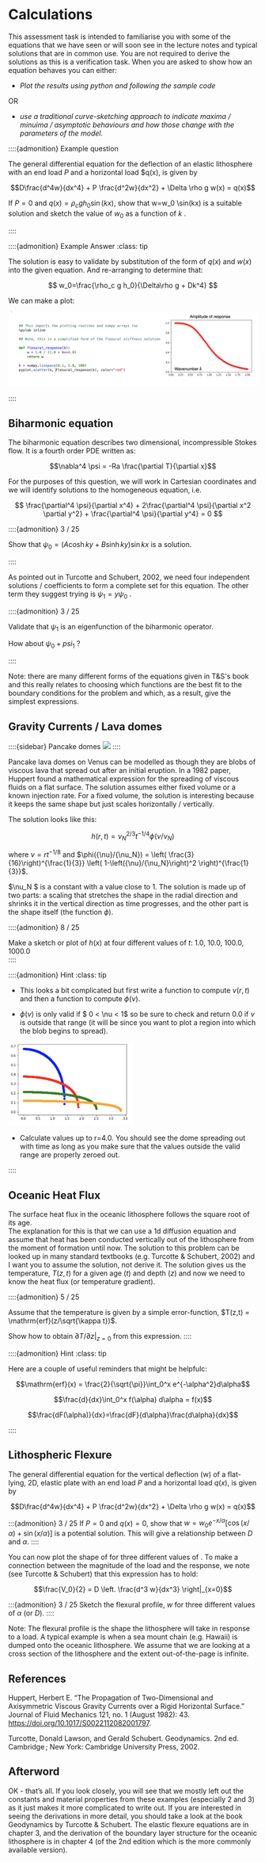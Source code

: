 # Calculations

This assessment task is intended to familiarise you with some of the equations that we have seen or will soon see in the lecture notes and typical solutions that are in common use. You are not required to derive the solutions as this is a verification task. When you are asked to show how an equation behaves you can either:

 - *Plot the results using python and following the sample code* 
 
 OR 
 
- *use a traditional curve-sketching approach to indicate maxima / minuima / asymptotic behaviours and how those change with the parameters of the model.*


::::{admonition} Example question

The general differential equation for the deflection of an elastic lithosphere with an end load $P$  and a horizontal load $q(x), is given by

$$D\frac{d^4w}{dx^4} + P \frac{d^2w}{dx^2} + \Delta \rho g w(x) = q(x)$$

If $P=0$ and $q(x)=\rho_c g h_0 \sin(kx)$, show that w=w_0 \sin(kx) is a suitable solution and sketch the value of $w_0$ as a function of $k$ .

::::


::::{admonition} Example Answer
:class: tip

The solution is easy to validate by substitution of the form of $q(x)$ and $w(x)$ into the given equation. And re-arranging to determine that:

$$ w_0=\frac{\rho_c g h_0}{\Delta\rho g + Dk^4}  $$

We can make a plot:

![](Figures/calculations/ExampleAnswerPlot.png)

::::

## Biharmonic equation

The biharmonic equation describes two dimensional, incompressible Stokes flow. It is a fourth order PDE written as:

$$\nabla^4 \psi = -Ra \frac{\partial T}{\partial x}$$

For the purposes of this question, we will work in Cartesian coordinates and we will identify solutions to the homogeneous equation, i.e. 

$$
\frac{\partial^4 \psi}{\partial x^4} +
2\frac{\partial^4 \psi}{\partial x^2 \partial y^2} +
\frac{\partial^4 \psi}{\partial y^4} = 0
$$
	
::::{admonition} 3 / 25
   
Show that $\psi_0 = \left( A \cosh ky + B \sinh ky \right) \sin kx$ is a solution. 

::::

As pointed out in Turcotte and Schubert, 2002, we need four independent solutions / coefficients to form a complete set for this equation. The other term they suggest trying is $\psi_1 = y\psi_0$ . 

::::{admonition} 3 / 25

Validate that $\psi_1$ is an eigenfunction of the biharmonic operator. 

How about $\psi_0 + psi_1$ ?

::::

Note: there are many different forms of the equations given in T&S's book and this really relates to choosing which functions are the best fit to the boundary conditions for the problem and which, as a result, give the simplest expressions.

## Gravity Currents / Lava domes

::::{sidebar} Pancake domes
![](Figures/calculations/PancakeDomes.png)
::::

Pancake lava domes on Venus can be modelled as though they are blobs of viscous lava that spread out after an initial eruption. In a 1982 paper, Huppert found a mathematical expression for the spreading of viscous fluids on a flat surface. The solution assumes either fixed volume or a known injection rate. For a fixed volume, the solution is interesting because it keeps the same shape but just scales horizontally / vertically. 

The solution looks like this:

$$ h(r,t) = \nu_N^{2/3}  t^{-1/4} \phi(\nu/\nu_N) $$

where  $\nu =  r t^{-1 / 8}$ and $\phi({\nu}/{\nu_N}) = \left( \frac{3}{16}\right)^{\frac{1}{3}} 
\left( 1-\left({\nu}/{\nu_N}\right)^2 \right)^{\frac{1}{3}}$.

$\nu_N $ is a constant with a value close to 1. The solution is made up of two parts: a scaling that stretches the shape in the radial direction and shrinks it in the vertical direction as time progresses, and the other part is the shape itself (the function $\phi$).

::::{admonition} 8 / 25

Make a sketch or plot of $h(x)$  at four different values of $t$: 1.0, 10.0, 100.0, 1000.0  
::::

::::{admonition} Hint 
:class: tip


 - This looks a bit complicated but first write a function to compute $\nu(r,t)$ and then a function to compute $\phi(\nu)$. 

 - $\phi(\nu)$ is only valid if $ 0 < \nu < 1$  so be sure to check and return 0.0 if $\nu$ is outside that range (it will be since you want to plot a region into which the blob begins to spread).

<img src="Figures/calculations/GravityCurrentCalcs.png" width=50%>


 - Calculate values up to r=4.0. You should see the dome spreading out with time as long as you make sure that the values outside the valid range are properly zeroed out.

::::


## Oceanic Heat Flux


The surface heat flux in the oceanic lithosphere follows the square root of its age.  
The explanation for this is that we can use a 1d diffusion equation and assume that heat has been conducted vertically out of the lithosphere from the moment of formation until now. The solution to this problem can be looked up in many standard textbooks (e.g. Turcotte & Schubert, 2002) and I want you to assume the solution, not derive it. The solution gives us the temperature, $T(z,t)$ for a given age ($t$) and depth ($z$) and now we need to know the heat flux (or temperature gradient). 

::::{admonition} 5 / 25

Assume that the temperature is given by a simple error-function, $T(z,t) = \mathrm{erf}(z/\sqrt{\kappa t})$. 

Show how to obtain $\left. \partial T / \partial z \right|_{z=0}$  from this expression. 
::::


::::{admonition} Hint 
:class: tip

Here are a couple of useful reminders that might be helpfulc:

$$\mathrm{erf}(x) = \frac{2}{\sqrt{\pi}}\int_0^x e^{-\alpha^2}d\alpha$$

$$\frac{d}{dx}\int_0^x f(\alpha) d\alpha = f(x)$$ 

$$\frac{dF(\alpha)}{dx}=\frac{dF}{d\alpha}\frac{d\alpha}{dx}$$

::::


## Lithospheric Flexure

The general differential equation for the vertical deflection (w) of a flat-lying, 2D, elastic plate  with an end load $P$ and a horizontal load $q(x)$, is given by

$$D\frac{d^4w}{dx^4} + P \frac{d^2w}{dx^2} + \Delta \rho g w(x) = q(x)$$
	
:::{admonition} 3 / 25
If $P=0$  and $q(x)=0$, show that $w = w_0 e^{-x/\alpha} \left[ \cos(x/\alpha) +  \sin(x/\alpha)  \right]$ is a potential solution. This will give a relationship between $D$  and $\alpha$. 
::::

You can now plot the shape of  for three different values of .
To make a connection between the magnitude of the load and the response, we note (see Turcotte & Schubert) that this expression has to hold:

$$\frac{V_0}{2} = D \left. \frac{d^3 w}{dx^3} \right|_{x=0}$$
	
:::{admonition} 3 / 25
Sketch the flexural profile, $w$ for three different values of $\alpha$ (or $D$). 
::::

Note: The flexural profile is the shape the lithosphere will take in response to a load. A typical example is when a sea mount chain (e.g. Hawaii) is dumped onto the oceanic lithosphere.  We assume that we are looking at a cross section of the lithosphere and the extent out-of-the-page is infinite.


## References

Huppert, Herbert E. “The Propagation of Two-Dimensional and Axisymmetric Viscous Gravity Currents over a Rigid Horizontal Surface.” Journal of Fluid Mechanics 121, no. 1 (August 1982): 43. https://doi.org/10.1017/S0022112082001797.

Turcotte, Donald Lawson, and Gerald Schubert. Geodynamics. 2nd ed. Cambridge ; New York: Cambridge University Press, 2002.

## Afterword

OK - that’s all. If you look closely, you will see that we mostly left out the constants and material properties from these examples (especially 2 and 3) as it just makes it more complicated to write out. If you are interested in seeing the derivations in more detail, you should take a look at the book Geodynamics by Turcotte & Schubert. The elastic flexure equations are in chapter 3, and the derivation of the boundary layer structure for the oceanic lithosphere is in chapter 4 (of the 2nd edition which is the more commonly available version).